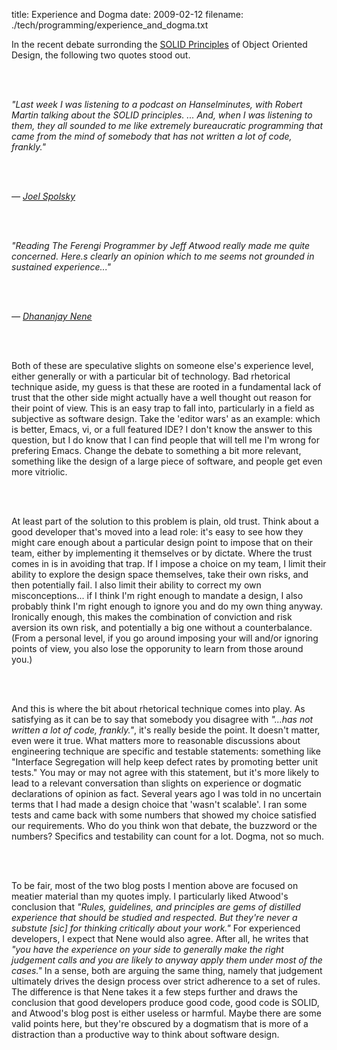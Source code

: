 title: Experience and Dogma
date: 2009-02-12
filename: ./tech/programming/experience_and_dogma.txt


In the recent debate surronding the <a
href="http://butunclebob.com/ArticleS.UncleBob.PrinciplesOfOod">SOLID
Principles</a> of Object Oriented Design, the following two quotes
stood out.

<br><br>

<i>"Last week I was listening to a podcast on Hanselminutes, with Robert
Martin talking about the SOLID principles. ... And, when I was
listening to them, they all sounded to me like extremely bureaucratic
programming that came from the mind of somebody that has not written a
lot of code, frankly."

<br><br>

&mdash; <a href="http://www.joelonsoftware.com/items/2009/01/31.html">Joel Spolsky</a></i>

<br><br>

<i>"Reading The Ferengi Programmer by Jeff Atwood really made me quite
concerned. Here.s clearly an opinion which to me seems not grounded in
sustained experience..."

<br><br>

&mdash; <a href="http://blog.dhananjaynene.com/2009/02/an-experienced-programmer-doesnt-use-solid-as-a-checklist-he-internalises-it/">Dhananjay Nene</a></i>

<br><br>

Both of these are speculative slights on someone else's experience
level, either generally or with a particular bit of technology. Bad
rhetorical technique aside, my guess is that these are rooted in a
fundamental lack of trust that the other side might actually have a
well thought out reason for their point of view. This is an easy trap
to fall into, particularly in a field as subjective as software
design. Take the 'editor wars' as an example: which is better, Emacs,
vi, or a full featured IDE? I don't know the answer to this question,
but I do know that I can find people that will tell me I'm wrong for
prefering Emacs. Change the debate to something a bit more relevant,
something like the design of a large piece of software, and people get
even more vitriolic.

<br><br>

At least part of the solution to this problem is plain, old trust. 
Think about a good developer that's moved into a lead role: it's easy 
to see how they might care enough about a particular design point to 
impose that on their team, either by implementing it themselves or by 
dictate. Where the trust comes in is in avoiding that trap. If I 
impose a choice on my team, I limit their ability to explore the 
design space themselves, take their own risks, and then potentially 
fail.  I also limit their ability to correct my own misconceptions... 
if I think I'm right enough to mandate a design, I also probably 
think I'm right enough to ignore you and do my own thing anyway. 
Ironically enough, this makes the combination of conviction and risk 
aversion its own risk, and potentially a big one without a 
counterbalance.  (From a personal level, if you go around imposing 
your will and/or ignoring points of view, you also lose the 
opporunity to learn from those around you.)

<br><br>

And this is where the bit about rhetorical technique comes into play. 
As satisfying as it can be to say that somebody you disagree with 
<i>"...has not written a lot of code, frankly."</i>, it's really 
beside the point. It doesn't matter, even were it true. What matters 
more to reasonable discussions about engineering technique are 
specific and testable statements: something like "Interface 
Segregation will help keep defect rates by promoting better unit 
tests." You may or may not agree with this statement, but it's more 
likely to lead to a relevant conversation than slights on experience 
or dogmatic declarations of opinion as fact. Several years ago I was 
told in no uncertain terms that I had made a design choice that 
'wasn't scalable'. I ran some tests and came back with some numbers 
that showed my choice satisfied our requirements. Who do you think 
won that debate, the buzzword or the numbers? Specifics and 
testability can count for a lot. Dogma, not so much.
 
<br><br>

To be fair, most of the two blog posts I mention above are focused on 
meatier material than my quotes imply. I particularly liked Atwood's 
conclusion that <i>"Rules, guidelines, and principles are gems of 
distilled experience that should be studied and respected. But 
they're never a substute [sic] for thinking critically about your 
work."</i> For experienced developers, I expect that Nene would also 
agree. After all, he writes that <i>"you have the experience on your 
side to generally make the right judgement calls and you are likely 
to anyway apply them under most of the cases."</i> In a sense, both 
are arguing the same thing, namely that judgement ultimately drives 
the design process over strict adherence to a set of rules. The 
difference is that Nene takes it a few steps further and draws the 
conclusion that good developers produce good code, good code is 
SOLID, and Atwood's blog post is either useless or harmful. Maybe 
there are some valid points here, but they're obscured by a dogmatism 
that is more of a distraction than a productive way to think about 
software design.
